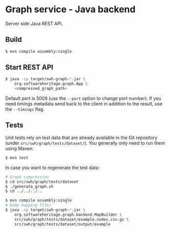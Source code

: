Graph service - Java backend
============================

Server side Java REST API.

Build
-----

```bash
$ mvn compile assembly:single
```

Start REST API
--------------

```bash
$ java -cp target/swh-graph-*.jar \
    org.softwareheritage.graph.App \
    <compressed_graph_path>
```

Default port is 5009 (use the `--port` option to change port number). If you
need timings metadata send back to the client in addition to the result, use the
`--timings` flag.

Tests
-----

Unit tests rely on test data that are already available in the Git repository
(under `src/swh/graph/tests/dataset/`). You generally only need to run them using Maven:

```bash
$ mvn test
```

In case you want to regenerate the test data:

```bash
# Graph compression
$ cd src/swh/graph/tests/dataset
$ ./generate_graph.sh
$ cd ../../../..

$ mvn compile assembly:single
# Dump mapping files
$ java -cp target/swh-graph-*.jar \
    org.softwareheritage.graph.backend.MapBuilder \
    src/swh/graph/tests/dataset/example.nodes.csv.gz \
    src/swh/graph/tests/dataset/output/example
```
